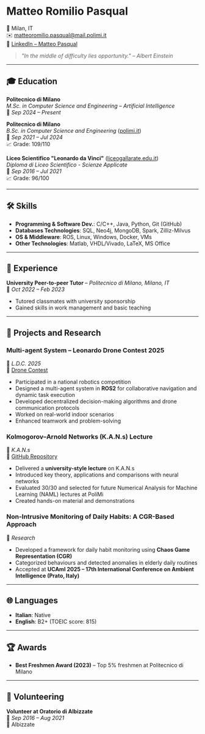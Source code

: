 # Matteo Romilio Pasqual

📍 Milan, IT  
✉️ [matteoromilio.pasqual@mail.polimi.it](mailto:matteoromilio.pasqual@mail.polimi.it)  
🔗 [LinkedIn – Matteo Pasqual](https://www.linkedin.com/in/matteo-romilio-pasqual/)

> _"In the middle of difficulty lies opportunity." – Albert Einstein_

---

## 🎓 Education

**Politecnico di Milano**  
*M.Sc. in Computer Science and Engineering – Artificial Intelligence*  
📅 _Sep 2024 – Present_

**Politecnico di Milano**  
*B.Sc. in Computer Science and Engineering* ([polimi.it](https://www.polimi.it/))  
📅 _Sep 2021 – Jul 2024_  
📈 Grade: 109/110

**Liceo Scientifico "Leonardo da Vinci"** ([liceogallarate.edu.it](https://www.liceogallarate.edu.it/))  
*Diploma di Liceo Scientifico - Scienze Applicate*  
📅 _Sep 2016 – Jul 2021_  
📈 Grade: 96/100

---

## 🛠 Skills

- **Programming & Software Dev.**: C/C++, Java, Python, Git (GitHub)
- **Databases Technologies**: SQL, Neo4j, MongoDB, Spark, Zilliz-Milvus  
- **OS & Middleware**: ROS, Linux, Windows, Docker, VMs  
- **Other Technologies**: Matlab, VHDL/Vivado, LaTeX, MS Office

---

## 👣 Experience

**University Peer-to-peer Tutor** – _Politecnico di Milano, Milano, IT_  
📅 _Oct 2022 – Feb 2023_

- Tutored classmates with university sponsorship  
- Gained skills in work management and basic teaching

---

## 🧪 Projects and Research

### **Multi-agent System – Leonardo Drone Contest 2025**  
📅 _L.D.C. 2025_  
🔗 [Drone Contest](https://www.leonardo.com/it/innovation-technology/open-innovation/drone-contest)  

- Participated in a national robotics competition  
- Designed a multi-agent system in **ROS2** for collaborative navigation and dynamic task execution  
- Developed decentralized decision-making algorithms and drone communication protocols  
- Worked on real-world indoor scenarios  
- Enhanced teamwork and problem-solving  

### **Kolmogorov–Arnold Networks (K.A.N.s) Lecture**  
📅 _K.A.N.s_  
🔗 [GitHub Repository](https://github.com/matteopasqual02/KAN-naml.git)  

- Delivered a **university-style lecture** on K.A.N.s  
- Introduced key theory, applications and comparisons with neural networks  
- Evaluated 30/30 and selected for future Numerical Analysis for Machine Learning (NAML) lectures at PoliMi  
- Created hands-on material and demonstrations  

### **Non-Intrusive Monitoring of Daily Habits: A CGR-Based Approach**  
📅 _Research_  

- Developed a framework for daily habit monitoring using **Chaos Game Representation (CGR)**  
- Categorized behaviours and detected anomalies in elderly daily routines  
- Accepted at **UCAmI 2025 – 17th International Conference on Ambient Intelligence (Prato, Italy)**  


---

## 🌐 Languages

- **Italian**: Native  
- **English**: B2+ (TOEIC score: 815)

---

## 🏆 Awards

- **Best Freshmen Award (2023)** – Top 5% freshmen at Politecnico di Milano

---

## 🌱 Volunteering

**Volunteer at Oratorio di Albizzate**  
📅 _Sep 2016 – Aug 2021_  
📍 Albizzate
